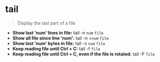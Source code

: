 # tail
> Display the last part of a file
- **Show last 'num' lines in file:**
tail -n `num` `file`
- **Show all file since line 'num':**
tail -n +`num` `file`
- **Show last 'num' bytes in file:**
tail -c `num` `file`
- **Keep reading file until Ctrl + C:**
tail -f `file`
- **Keep reading file until Ctrl + C, even if the file is rotated:**
tail -F `file`
